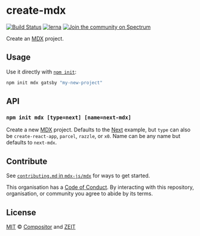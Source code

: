 # create-mdx

[![Build Status][build-badge]][build]
[![lerna][lerna-badge]][lerna]
[![Join the community on Spectrum][spectrum-badge]][spectrum]

Create an [MDX][] project.

## Usage

Use it directly with [`npm init`][npm]:

```sh
npm init mdx gatsby "my-new-project"
```

## API

### `npm init mdx [type=next] [name=next-mdx]`

Create a new [MDX][] project.
Defaults to the [Next][] example, but `type` can also be `create-react-app`,
`parcel`, `razzle`, or `x0`.
Name can be any name but defaults to `next-mdx`.

## Contribute

See [`contributing.md` in `mdx-js/mdx`][contributing] for ways to get started.

This organisation has a [Code of Conduct][coc].
By interacting with this repository, organisation, or community you agree to
abide by its terms.

## License

[MIT][] © [Compositor][] and [ZEIT][]

<!-- Definitions -->

[build]: https://travis-ci.com/mdx-js/mdx

[build-badge]: https://travis-ci.com/mdx-js/mdx.svg?branch=master

[lerna]: https://lernajs.io/

[lerna-badge]: https://img.shields.io/badge/maintained%20with-lerna-cc00ff.svg

[spectrum]: https://spectrum.chat/mdx

[spectrum-badge]: https://withspectrum.github.io/badge/badge.svg

[contributing]: https://github.com/mdx-js/mdx/blob/master/contributing.md

[coc]: https://github.com/mdx-js/mdx/blob/master/code-of-conduct.md

[mit]: https://github.com/mdx-js/mdx/blob/master/license

[compositor]: https://compositor.io

[zeit]: https://zeit.co

[mdx]: https://github.com/mdx-js/mdx

[npm]: https://docs.npmjs.com/cli/init

[next]: https://github.com/mdx-js/mdx/tree/master/examples/next
